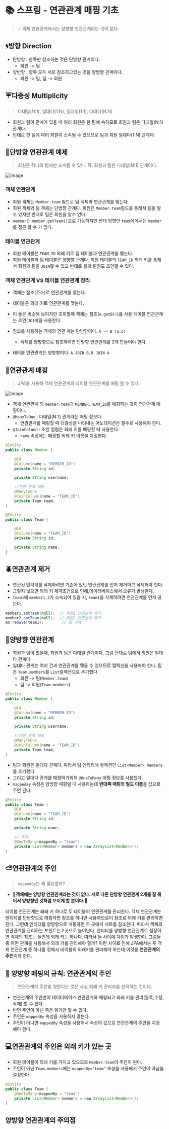 # 📚 스프링 - 연관관계 매핑 기초 

> 💡 객체 연관관계에서는 양뱡향 연관관계라는 것이 없다.

## 🌀방향 Direction
* 단방향 : 한쪽만 참조하는 것은 단뱡향 관계이다.
  * 회원 -> 팀
* 양반향 : 양쪽 모두 서로 참조하고있는 것을 양뱡향 관계이다.
  * 회원 -> 팀, 팀 -> 회원

## ☔다중성 Multiplicity 
> 다대일(N:1), 일대다(1:N), 일대일(1:1), 다대다(N:N)
* 회원과 팀이 관계가 있을 때 여러 회원은 한 팀에 속하므로 회원과 팀은 다대일(N:1) 관계다.
* 반대로 한 팀에 여러 회원이 소속될 수 있으므로 팀과 회원 일대다(1:N) 관계다.

## 👀단방향 연관관계 예제 
> 회원은 하나의 팀에만 소속될 수 있다. 즉, 회원과 팀은 다대일(N:1) 관계이다.

![Image](https://github.com/user-attachments/assets/a52b4bb6-1501-440d-82c2-1c762bf70e94)

### 객체 연관관계 
* 회원 객체는 `Member.team` 필드로 팀 객체와 연관관계를 맺는다.
* 회원 객체와 팀 객체는 단방향 관계다. 회원은 `Member.team`필드를 통해서 팀을 알수 있지만 반대로 팀은 회원을 알수 없다.
* `member`는 `member.getTeam()`으로 가능하지만 반대 방향인 `team`에에서는 `member`를 접근 할 수 가 없다.

### 테이블 연관관계 
* 회원 테이블은 `TEAM_ID` 외래 키로 팀 테이블과 연관관계를 맺는다. 
* 회원 테이블과 팀 테이블은 양뱡향 관계다. 회원 테이블의 `TEAM_ID` 외래 키를 통해서 회원과 팀을 `JOIN`할 수 있고 반대로 팀과 횐원도 조인할 수 있다.

### 객체 연관관계 VS 테이블 연관관계 정리 
* 객체는 참조(주소)로 연관관계를 맺는다.
* 테이블은 외래 키로 연관관계를 맺는다. 
* 이 둘은 비슷해 보이지만 조회할때 객체는 참조(`a.getB()`)를 사용 테이블 연관관계는 조인(`JOIN`)을 사용한다.

* 참조를 사용하는 객체의 연관 계는 단방향이다. `A -> B (a.b)`
  * 객체를 양방향으로 참조하려면 단방향 연관관계를 2개 만들어야 한다.
* 테이블 연관관계는 양방향이다. `A JOIN B`, `B JOIN A` 


## 💌연관관계 매핑 
> JPA를 사용해 객체 연관관계와 테이블 연관관계를 매핑 할 수 있다.

![Image](https://github.com/user-attachments/assets/8411c4b5-9a47-4770-b892-64f2a5e37434)

* 객체 연관관계 의 `member.team`과 `MEMBER.TEAM_ID`를 매핑하는 것이 연관관계 매핑이다.
* `@ManyToOne` : 다대일(N:1) 관계라는 매핑 정보다. 
  * 연관관계를 매핑할 때 더즁성을 나타내는 어노테이션은 필수로 사용해야 한다.
* `@JoinColumn` : 조인 컬럼은 외래 키를 매핑할 때 사용한다. 
  * `name` 속성에는 매핑할 외래 키 이름을 지정한다. 

```java
@Entity
public class Member {

    @Id
    @Column(name = "MEMBER_ID")
    private String id;

    private String username;

    //연관 관계 매핑
    @ManyToOne
    @JoinColumn(name = "TEAM_ID")
    private Team team;
}
```
```java
@Entity
public class Team {

    @Id
    @Column(name = "TEAM_ID")
    private String id;

    private String name;
}
```

## 🪲연관관계 제거 
* 연관된 엔티티를 삭제하려면 기존에 있던 연관관계를 먼저 제거하고 삭제해야 한다. 
* 그렇지 않으면 외래 키 제약조건으로 인해,데이터베이스에서 오류가 발생한다. 
* `team1`에 `member1,2`가 소속되어 있을 시, `team1`을 삭제하려면 연관관계를 먼저 끊는다.
```java
member1.setTeam(null);  // 회원1 연관관계 제거
member2.setTeam(null);  // 회원2 연관관계 제거
em.remove(team1);        // 팀 삭제
```

## 🐚양방향 연관관계 
* 회원과 팀이 있을때, 회원과 팀은 다대일 관계이다. 그럼 반대로 팀에서 회원은 일대다 관계다.
* 일대다 관계는 여러 건과 연관관계를 맺을 수 있으므로 컬렉션을 사용해야 한다. 팀은 `Team.members`를 `List`컬렉션으로 추가했다. 
  * 회원 -> 팀(`Member.team`)
  * 팀 -> 회원(`Team.members`)
```java
@Entity
public class Member {

    @Id
    @Column(name = "MEMBER_ID")
    private String id;

    private String username;

    //연관 관계 매핑
    @ManyToOne
    @JoinColumn(name = "TEAM_ID")
    private Team team;
}
```
* 팀과 회원은 일대다 관계다. 따라서 팀 엔티티에 컬렉션인 `List<Member> members`를 추가했다.
* 그리고 일대다 관계를 매핑하기위해 `@OneToMany` 매핑 정보를 사용했다.
* `mappedBy` 속성은 양방향 매핑일 때 사용하는데 **반대쪽 매핑의 필드 이름**을 값으로 주면 된다.
```java
@Entity
public class Team {
    @Id
    @Column(name = "TEAM_ID")
    private String id;

    private String name;

    // 추가
    @OneToMany(mappedBy = "team")
    private List<Member> members = new ArrayList<Member>();
}
```

## ⛅연관관계의 주인 
>`mappedBy`는 왜 필요할까?
* **🚨객체에는 양뱡향 연관관계라는 것이 없다. 서로 다른 단방향 연관관계 2개를 잘 묶어서 양뱡향인 것처럼 보이게 할 뿐이다.🚨**

테이블 연관관계는 왜래 키 하나로 두 테이블의 연관관계를 관리한다. 객체 연관관계는 엔티티를 단반향으로 매핑하면 참조를 하나만 사용하므로이 참조로 외래 키를 관리하면 된다. 
그런데 엔티티를 양방향으로 매핑하면 두 곳에서 서로를 참조한다. 따라서 객체의 연관관계를 관리하는 포인트는 2곳으로 늘어난다.
엔티티를 양방향 연관관계로 설정하면 객체의 참조는 둘인데 외래 키는 하나다. 따라서 둘 사이에 차이가 발생한다. 그럼둘 중 어떤 관계를 사용해서 외래 키를 관리해야 할까?
이런 차이로 인해 JPA에서는 두 객체 연관관계 중 하나를 정해서 테이블의 외래키를 관리해야 하는데 이것을 **연관관계의 주인**이라 한다.

## 🌋 양뱡향 매핑의 규칙: 연관관계의 주인 
> 연관관계의 주인을 정한다는 것은 사실 외래 키 관리자를 선택하는 것이다. 

* 연관관계의 주인만이 데이터베이스 연관관계와 매핑되고 외래 키를 관리(등록,수정,삭제) 할 수 있다.
* 반면 주인이 아닌 쪽은 읽기만 할 수 있다. 
* 주인은 `mappedBy` 속성을 사용하지 않는다.
* 주인이 아니면 `mappedBy` 속성을 사용해서 속성의 값으로 연관관계의 주인을 지정 해야 한다.

## 💻연관관계의 주인은 외래 키가 있는 곳
* 회원 테이블이 외래 키를 가지고 있으므로 `Member.team`이 주인이 된다.
* 주인이 아닌 `Team.members`에는 `mappedBy="team"` 속성을 사용해서 주인이 아님을 설정한다.

```java
@Entity
public class Team {
    @OneToMany(mappedBy = "team")
    private List<Member> members = new ArrayList<Member>();
}
```

## 양방향 연관관계의 주의점


